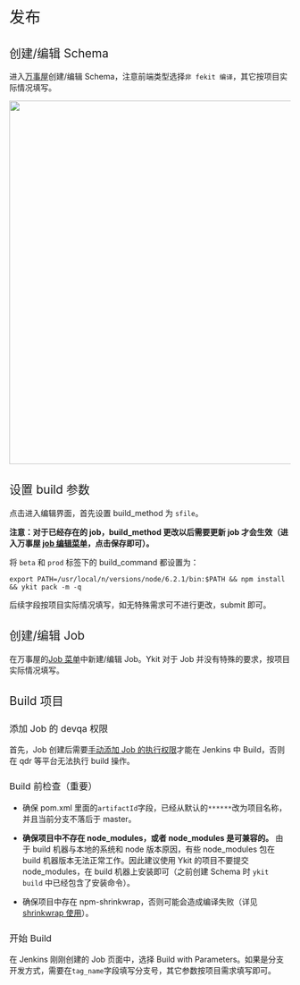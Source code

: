 <h1 style="font-weight: normal"> 发布 </h1>

<h2 style="font-weight: normal"> 创建/编辑 Schema </h2>

进入[万事屋][1]创建/编辑 Schema，注意前端类型选择`非 fekit 编译`，其它按项目实际情况填写。

<img src="http://ww3.sinaimg.cn/large/6af705b8gw1f8v3wuuz2dj20o50dnmzn.jpg" width="650px;">

<h2 style="font-weight: normal"> 设置 build 参数 </h2>

点击进入编辑界面，首先设置 build_method 为 `sfile`。

**注意：对于已经存在的 job，build_method 更改以后需要更新 job 才会生效（进入万事屋 [job 编辑菜单][5]，点击保存即可）。**

将 `beta` 和 `prod` 标签下的 build_command 都设置为：

```
export PATH=/usr/local/n/versions/node/6.2.1/bin:$PATH && npm install && ykit pack -m -q
```

<!-- <img src="http://oji8kngu4.bkt.clouddn.com/build_params_0109.jpeg" width="650px;"> -->

后续字段按项目实际情况填写，如无特殊需求可不进行更改，submit 即可。

<h2 style="font-weight: normal"> 创建/编辑 Job </h2>

在万事屋的[Job 菜单][4]中新建/编辑 Job。Ykit 对于 Job 并没有特殊的要求，按项目实际情况填写。

<h2 style="font-weight: normal"> Build 项目 </h2>

<h3 style="font-weight: normal"> 添加 Job 的 devqa 权限 </h3>

首先，Job 创建后需要[手动添加 Job 的执行权限][2]才能在 Jenkins 中 Build，否则在 qdr 等平台无法执行 build 操作。

<h3 style="font-weight: normal"> Build 前检查（重要） </h3>

- 确保 pom.xml 里面的`artifactId`字段，已经从默认的`******`改为项目名称，并且当前分支不落后于 master。

- **确保项目中不存在 node_modules，或者 node_modules 是可兼容的。** 由于 build 机器与本地的系统和 node 版本原因，有些 node_modules 包在 build 机器版本无法正常工作。因此建议使用 Ykit 的项目不要提交 node_modules，在 build 机器上安装即可（之前创建 Schema 时 `ykit build` 中已经包含了安装命令）。

- 确保项目中存在 npm-shrinkwrap，否则可能会造成编译失败（详见 [shrinkwrap 使用][3]）。

<h3 style="font-weight: normal"> 开始 Build </h3>

在 Jenkins 刚刚创建的 Job 页面中，选择 Build with Parameters。如果是分支开发方式，需要在`tag_name`字段填写分支号，其它参数按项目需求填写即可。

[1]: http://wanshiwu.corp.qunar.com/schema/new
[2]: http://wanshiwu.corp.qunar.com/permission/job
[3]: ./docs-npm%20shrinkwrap.html
[4]: http://wanshiwu.corp.qunar.com/job/search/new
[5]: http://wanshiwu.corp.qunar.com/job/search/edit
